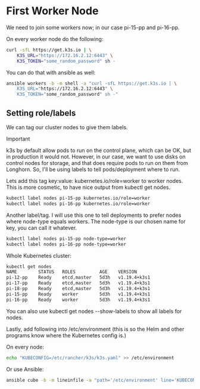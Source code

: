 # First Worker Node

We need to join some workers now; in our case pi-15-pp and pi-16-pp.

On every worker node do the following:

``` bash
curl -sfL https://get.k3s.io | \
    K3S_URL="https://172.16.2.12:6443" \
    K3S_TOKEN="some_random_password" sh -
```

You can do that with ansible as well:

``` bash
ansible workers -b -m shell -a "curl -sfL https://get.k3s.io | \
    K3S_URL="https://172.16.2.12:6443" \
    K3S_TOKEN="some_random_password" sh -"
```

## Setting role/labels

We can tag our cluster nodes to give them labels.

Important

k3s by default allow pods to run on the control plane, which can be OK, but in production it would not. However, in our case, we want to use disks on control nodes for storage, and that does require pods to run on them from Longhorn. So, I'll be using labels to tell pods/deployment where to run.

Lets add this tag key:value: kubernetes.io/role=worker to worker nodes. This is more cosmetic, to have nice output from kubectl get nodes.

``` bash
kubectl label nodes pi-15-pp kubernetes.io/role=worker
kubectl label nodes pi-16-pp kubernetes.io/role=worker
```

Another label/tag. I will use this one to tell deployments to prefer nodes where node-type equals workers. The node-type is our chosen name for key, you can call it whatever.

``` bash
kubectl label nodes pi-15-pp node-type=worker
kubectl label nodes pi-16-pp node-type=worker
```

Whole Kubernetes cluster:

``` bash
kubectl get nodes
NAME        STATUS   ROLES         AGE    VERSION
pi-12-pp    Ready    etcd,master   5d3h   v1.19.4+k3s1
pi-17-pp    Ready    etcd,master   5d3h   v1.19.4+k3s1
pi-18-pp    Ready    etcd,master   5d3h   v1.19.4+k3s1
pi-15-pp    Ready    worker        5d3h   v1.19.4+k3s1
pi-16-pp    Ready    worker        5d3h   v1.19.4+k3s1
```

You can also use kubectl get nodes --show-labels to show all labels for nodes.

Lastly, add following into /etc/environment (this is so the Helm and other programs know where the Kubernetes config is.)

On every node:

``` bash
echo "KUBECONFIG=/etc/rancher/k3s/k3s.yaml" >> /etc/environment
```

Or use Ansible:

``` bash
ansible cube -b -m lineinfile -a "path='/etc/environment' line='KUBECONFIG=/etc/rancher/k3s/k3s.yaml'"
```
